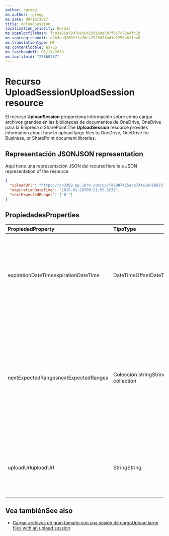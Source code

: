 ```yaml
---
author: rgregg
ms.author: rgregg
ms.date: 09/10/2017
title: UploadSession
localization_priority: Normal
ms.openlocfilehash: fc03a25a790786c6d25d160a8b7f867c726dfc1b
ms.sourcegitcommit: d2b3ca32602ffa76cc7925d7f4d1e2258e611ea5
ms.translationtype: MT
ms.contentlocale: es-ES
ms.lasthandoff: 01/11/2019
ms.locfileid: "27860707"
---
```

# <a name="uploadsession-resource"></a><span data-ttu-id="de679-102">Recurso UploadSession</span><span class="sxs-lookup"><span data-stu-id="de679-102">UploadSession resource</span></span>

<span data-ttu-id="de679-103">El recurso **UploadSession** proporciona información sobre cómo cargar archivos grandes en las bibliotecas de documentos de OneDrive, OneDrive para la Empresa o SharePoint.</span><span class="sxs-lookup"><span data-stu-id="de679-103">The **UploadSession** resource provides information about how to upload large files to OneDrive, OneDrive for Business, or SharePoint document libraries.</span></span>

## <a name="json-representation"></a><span data-ttu-id="de679-104">Representación JSON</span><span class="sxs-lookup"><span data-stu-id="de679-104">JSON representation</span></span>

<span data-ttu-id="de679-105">Aquí tiene una representación JSON del recurso</span><span class="sxs-lookup"><span data-stu-id="de679-105">Here is a JSON representation of the resource</span></span>

<!-- {
  "blockType": "resource",
  "optionalProperties": [ "uploadUrl", "nextExpectedRanges" ],
  "@odata.type": "microsoft.graph.uploadSession"
}-->

```json
{
  "uploadUrl": "https://sn3302.up.1drv.com/up/fe6987415ace7X4e1eF866337",
  "expirationDateTime": "2015-01-29T09:21:55.523Z",
  "nextExpectedRanges": ["0-"]
}
```

## <a name="properties"></a><span data-ttu-id="de679-106">Propiedades</span><span class="sxs-lookup"><span data-stu-id="de679-106">Properties</span></span>


| <span data-ttu-id="de679-107">Propiedad</span><span class="sxs-lookup"><span data-stu-id="de679-107">Property</span></span>       | <span data-ttu-id="de679-108">Tipo</span><span class="sxs-lookup"><span data-stu-id="de679-108">Type</span></span>              |<span data-ttu-id="de679-109">Descripción</span><span class="sxs-lookup"><span data-stu-id="de679-109">Description</span></span>
|:-------------------|:------------------|:------------------------------------
| <span data-ttu-id="de679-110">expirationDateTime</span><span class="sxs-lookup"><span data-stu-id="de679-110">expirationDateTime</span></span> | <span data-ttu-id="de679-111">DateTimeOffset</span><span class="sxs-lookup"><span data-stu-id="de679-111">DateTimeOffset</span></span>    | <span data-ttu-id="de679-p101">La fecha y hora en UTC en que caducará la sesión de carga. Debe cargarse el archivo completo antes de esta fecha de expiración.</span><span class="sxs-lookup"><span data-stu-id="de679-p101">The date and time in UTC that the upload session will expire. The complete file must be uploaded before this expiration time is reached.</span></span>
| <span data-ttu-id="de679-114">nextExpectedRanges</span><span class="sxs-lookup"><span data-stu-id="de679-114">nextExpectedRanges</span></span> | <span data-ttu-id="de679-115">Colección string</span><span class="sxs-lookup"><span data-stu-id="de679-115">String collection</span></span> | <span data-ttu-id="de679-p102">Una colección de intervalos de bytes que el servidor no encuentra para el archivo. Estos intervalos están indexados con cero y tienen el formato "inicio-fin" (p. ej. "0-26" para indicar los 27 primeros bytes del archivo).</span><span class="sxs-lookup"><span data-stu-id="de679-p102">A collection of byte ranges that the server is missing for the file. These ranges are zero indexed and of the format "start-end" (e.g. "0-26" to indicate the first 27 bytes of the file).</span></span>
| <span data-ttu-id="de679-118">uploadUrl</span><span class="sxs-lookup"><span data-stu-id="de679-118">uploadUrl</span></span>          | <span data-ttu-id="de679-119">String</span><span class="sxs-lookup"><span data-stu-id="de679-119">String</span></span>            | <span data-ttu-id="de679-120">El extremo de la dirección URL que acepta las solicitudes PUT de los intervalos de bytes del archivo.</span><span class="sxs-lookup"><span data-stu-id="de679-120">The URL endpoint that accepts PUT requests for byte ranges of the file.</span></span>

## <a name="see-also"></a><span data-ttu-id="de679-121">Vea también</span><span class="sxs-lookup"><span data-stu-id="de679-121">See also</span></span>

- [<span data-ttu-id="de679-122">Cargar archivos de gran tamaño con una sesión de carga</span><span class="sxs-lookup"><span data-stu-id="de679-122">Upload large files with an upload session</span></span>](../api/driveitem-createuploadsession.md)

<!-- uuid: 8fcb5dbc-d5aa-4681-8e31-b001d5168d79
2015-10-25 14:57:30 UTC -->
<!-- {
  "type": "#page.annotation",
  "description": "UploadSession is used to provide information about large file uploads.",
  "section": "documentation",
  "tocPath": "Resources/UploadSession"
} -->

